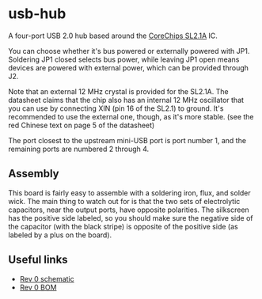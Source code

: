 # usb-hub
A four-port USB 2.0 hub based around the [CoreChips SL2.1A](https://datasheet.lcsc.com/szlcsc/1811151645_CoreChips-SL2-1A_C192893.pdf) IC.

You can choose whether it's bus powered or externally powered with JP1. Soldering JP1 closed selects bus power, while leaving JP1 open means devices are powered with external power, which can be provided through J2.

Note that an external 12 MHz crystal is provided for the SL2.1A. The datasheet claims that the chip also has an internal 12 MHz oscillator that you can use by connecting XIN (pin 16 of the SL2.1) to ground. It's recommended to use the external one, though, as it's more stable. (see the red Chinese text on page 5 of the datasheet)

The port closest to the upstream mini-USB port is port number 1, and the remaining ports are numbered 2 through 4.

## Assembly
This board is fairly easy to assemble with a soldering iron, flux, and solder wick. The main thing to watch out for is that the two sets of electrolytic capacitors, near the output ports, have opposite polarities. The silkscreen has the positive side labeled, so you should make sure the negative side of the capacitor (with the black stripe) is opposite of the positive side (as labeled by a plus on the board).

## Useful links
* [Rev 0 schematic](./mfg/rev0/usb-hub.pdf)
* [Rev 0 BOM](./mfg/rev0/usb-hub.csv)
